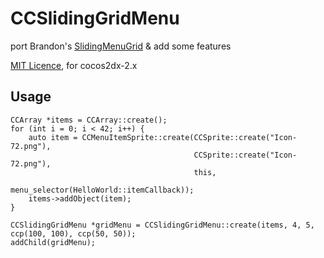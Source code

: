 # CCSlidingGridMenu
port Brandon's [SlidingMenuGrid](http://brandonreynolds.com/blog/2011/01/09/cocos2d-sliding-menu-grid/) & add some features

[MIT Licence](http://opensource.org/licenses/mit-license.php), for cocos2dx-2.x

## Usage
    CCArray *items = CCArray::create();
    for (int i = 0; i < 42; i++) {
        auto item = CCMenuItemSprite::create(CCSprite::create("Icon-72.png"), 
                                             CCSprite::create("Icon-72.png"), 
                                             this, 
                                             menu_selector(HelloWorld::itemCallback));
        items->addObject(item);
    }
    
    CCSlidingGridMenu *gridMenu = CCSlidingGridMenu::create(items, 4, 5, ccp(100, 100), ccp(50, 50));
    addChild(gridMenu);
